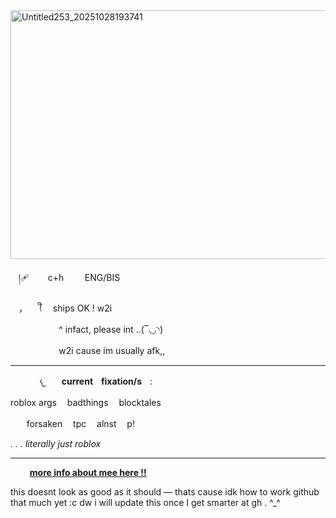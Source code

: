 <img width="600" height="398" alt="Untitled253_20251028193741" src="https://github.com/user-attachments/assets/c0c21ca4-0f98-47cc-9c62-cd97fe201540" />

ㅤ།🩹ㅤㅤ c+hㅤ ㅤ ENG/BIS

ㅤ，⠀  ꪻ   ships OK ! w2i

ㅤㅤㅤㅤㅤㅤ^ infact, please int ..(‾◡◝)

ㅤㅤㅤㅤㅤㅤw2i cause im usually afk,,

***
ㅤ
ㅤ
ㅤ𐔌ㅤㅤ**currentㅤfixation/s**ㅤ:

roblox args ㅤbadthingsㅤ blocktales

ㅤㅤforsakenㅤ tpcㅤ alnstㅤ p!

*. . . literally just roblox*

***

⠀⠀⠀[__more info about mee here !!__](https://rentry.co/777reprise)

this doesnt look as good as it should — thats cause idk how to work github that much yet :c dw i will update this once I get smarter at gh . ^_^
